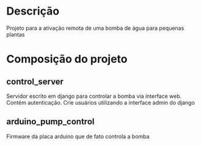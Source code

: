 # Descrição

Projeto para a ativação remota de uma bomba de água para pequenas plantas

# Composição do projeto

## control_server

Servidor escrito em django para controlar a bomba via interface web. Contém autenticação. Crie usuários utilizando a interface admin do django

## arduino_pump_control

Firmware da placa arduino que de fato controla a bomba